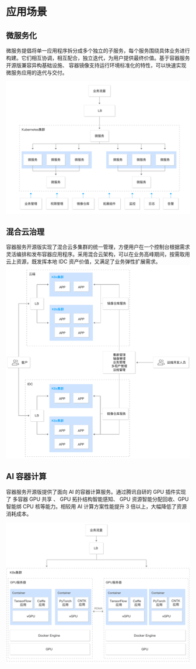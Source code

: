 # 应用场景

## 微服务化

微服务提倡将单一应用程序拆分成多个独立的子服务，每个服务围绕具体业务进行构建。它们相互协调，相互配合，独立迭代，为用户提供最终价值。基于容器服务开源版兼容异构基础设施、 容器镜像支持运行环境标准化的特性，可以快速实现微服务应用的迭代与交付。

![](../Images/应用场景/微服务.svg)



## 混合云治理

容器服务开源版实现了混合云多集群的统一管理，方便用户在一个控制台根据需求灵活编排和发布容器应用程序。采用混合云架构，可以在业务高峰期间，按需取用云上资源，既发挥本地 IDC 资产价值，又满足了业务弹性扩展需求。
![](../Images/应用场景/混合云治理.svg)



## AI 容器计算

容器服务开源版提供了面向 AI 的容器计算服务。通过腾讯自研的 GPU 插件实现了 多容器 GPU 共享 、 GPU 拓扑结构智能感知、 GPU 资源智能分配回收、GPU 智能绑 CPU 核等能力。相较用 AI 计算方案性能提升 3 倍以上，大幅降低了资源消耗成本。

![](../Images/应用场景/AI容器计算.svg)

